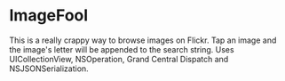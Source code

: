 ImageFool
=========

This is a really crappy way to browse images on Flickr. Tap an image and the image's letter will be appended to the search string. Uses UICollectionView, NSOperation, Grand Central Dispatch and NSJSONSerialization.
